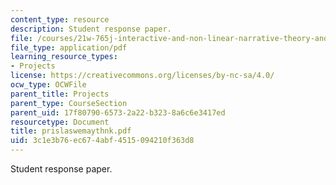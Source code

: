 ```yaml
---
content_type: resource
description: Student response paper.
file: /courses/21w-765j-interactive-and-non-linear-narrative-theory-and-practice-spring-2004/3c1e3b76ec674abf4515094210f363d8_prislaswemaythnk.pdf
file_type: application/pdf
learning_resource_types:
- Projects
license: https://creativecommons.org/licenses/by-nc-sa/4.0/
ocw_type: OCWFile
parent_title: Projects
parent_type: CourseSection
parent_uid: 17f80790-6573-2a22-b323-8a6c6e3417ed
resourcetype: Document
title: prislaswemaythnk.pdf
uid: 3c1e3b76-ec67-4abf-4515-094210f363d8
---
```

Student response paper.